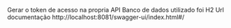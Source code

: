 Gerar o token de acesso na propria API
Banco de dados utilizado foi H2
Url documentação http://localhost:8081/swagger-ui/index.html#/
